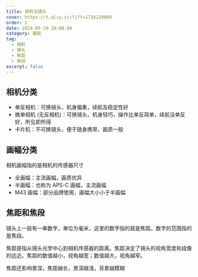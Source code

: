 ```yaml
---
title: 相机与镜头
cover: https://t.alcy.cc/fj?t=1716120000
order: 2
date: 2024-05-19 20:00:00
category: 摄影
tag: 
  - 相机
  - 镜头
  - 焦距
  - 焦段
excerpt: false
---
```


## 相机分类

+ 单反相机：可换镜头，机身偏重，续航及稳定性好
+ 微单相机 (无反相机)：可换镜头，机身轻巧，操作比单反简单，续航没单反好，所见即所得
+ 卡片机：不可换镜头，便于随身携带，画质一般

## 画幅分类

相机画幅指的是相机的传感器尺寸

+ 全画幅：主流画幅，画质优异
+ 半画幅：也称为 APS-C 画幅，主流画幅
+ M43 画幅：部分品牌使用，画幅大小小于半画幅

## 焦距和焦段

镜头上一般有一串数字，单位为毫米，这里的数字指的就是焦距。数字的范围指的是焦段。

焦距是指从镜头光学中心到相机传感器的距离。焦距决定了镜头的视角宽度和成像的远近。焦距的数值越小，视角越宽；数值越大，视角越窄。

焦距还影响景深，焦距越长，景深越浅，背景越模糊
